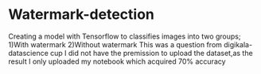 # Watermark-detection
Creating a model with Tensorflow to classifies images into two groups;
1)With watermark
2)Without watermark
This was a question from digikala-datascience cup
I did not have the premission to upload the dataset,as the result I only uploaded my notebook which acquired 70% accuracy
